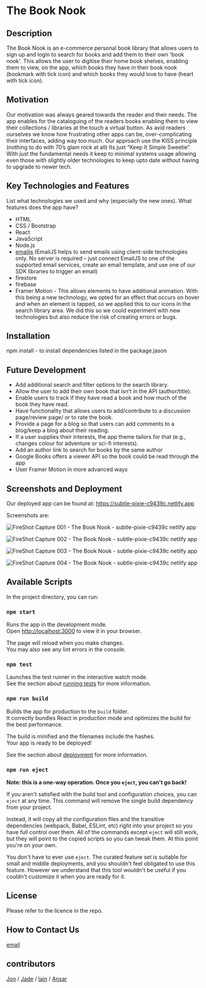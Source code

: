 # The Book Nook

## Description

The Book Nook is an e-commerce personal book library that allows users to sign up and login to search for books and add them to their own 'book nook'. This allows the user to digitise their home book shelves, enabling them to view, on the app, which books they have in their book nook (bookmark with tick icon) and which books they would love to have (heart with tick icon).

## Motivation

Our motivation was always geared towards the reader and their needs. The app enables for the cataloguing of the readers books enabling them to view their collections / libraries at the touch a virtual button. As avid readers ourselves we know how frustrating other apps can be, over-complicating their interfaces, adding way too much. Our approach use the KISS principle (nothing to do with 70’s glam rock at all) Its just “Keep It Simple Sweetie". With just the fundamental needs it keep to minimal systems usage allowing even those with slightly older technologies to keep upto date without having to upgrade to newer tech.


## Key Technologies and Features

List what technologies we used and why (especially the new ones). What features does the app have?

* HTML
* CSS / Bootstrap
* React
* JavaScript
* Node.js
* [emailjs](https://www.emailjs.com/docs/)   (EmailJS helps to send emails using client-side technologies only. No server is required – just connect EmailJS to one of the supported email services, create an email template, and use one of our SDK libraries to trigger an email)
* firestore
* firebase
* Framer Motion - This allows elements to have additional animation. With this being a new technology, we opted for an effect that occurs on hover and when an element is tapped, so we applied this to our icons in the search library area. We did this so we could experiment with new technologies but also reduce the risk of creating errors or bugs.

## Installation
npm install - to install dependencies listed in the package.jason

## Future Development
* Add additional search and filter options to the search library.
* Allow the user to add their own book that isn’t in the API (author/title).​
* Enable users to track if they have read a book and how much of the book they have read.​
* Have functionality that allows users to add/contribute to a discussion page/review page/  or to rate the book.​
* Provide a page for a blog so that users can add comments to a blog/keep a blog about their reading.​
* If a user supplies their interests, the app theme tailors for that (e.g., changes colour for adventure or sci-fi interests).​
* Add an author link to search for books by the same author​
* Google Books offers a viewer API so the book could be read through the app​
* User Framer Motion in more advanced ways​

## Screenshots and Deployment

Our deployed app can be found at:
https://subtle-pixie-c9439c.netlify.app

Screenshots are:

![FireShot Capture 001 - The Book Nook - subtle-pixie-c9439c netlify app](https://user-images.githubusercontent.com/115110121/220900288-825f4b60-ed92-43ef-b3df-183b3e7e1546.png)

![FireShot Capture 002 - The Book Nook - subtle-pixie-c9439c netlify app](https://user-images.githubusercontent.com/115110121/220900316-0016ffc0-7b17-4990-9420-4c161ae0243b.png)

![FireShot Capture 003 - The Book Nook - subtle-pixie-c9439c netlify app](https://user-images.githubusercontent.com/115110121/220900390-d5651a6e-80ef-4523-9879-b1c4e6a0aff7.png)

![FireShot Capture 004 - The Book Nook - subtle-pixie-c9439c netlify app](https://user-images.githubusercontent.com/115110121/220900429-059569b6-8b97-4528-a57b-3d7a00ce1664.png)

## Available Scripts

In the project directory, you can run:

### `npm start`

Runs the app in the development mode.\
Open [http://localhost:3000](http://localhost:3000) to view it in your browser.

The page will reload when you make changes.\
You may also see any lint errors in the console.

### `npm test`

Launches the test runner in the interactive watch mode.\
See the section about [running tests](https://facebook.github.io/create-react-app/docs/running-tests) for more information.

### `npm run build`

Builds the app for production to the `build` folder.\
It correctly bundles React in production mode and optimizes the build for the best performance.

The build is minified and the filenames include the hashes.\
Your app is ready to be deployed!

See the section about [deployment](https://facebook.github.io/create-react-app/docs/deployment) for more information.

### `npm run eject`

**Note: this is a one-way operation. Once you `eject`, you can't go back!**

If you aren't satisfied with the build tool and configuration choices, you can `eject` at any time. This command will remove the single build dependency from your project.

Instead, it will copy all the configuration files and the transitive dependencies (webpack, Babel, ESLint, etc) right into your project so you have full control over them. All of the commands except `eject` will still work, but they will point to the copied scripts so you can tweak them. At this point you're on your own.

You don't have to ever use `eject`. The curated feature set is suitable for small and middle deployments, and you shouldn't feel obligated to use this feature. However we understand that this tool wouldn't be useful if you couldn't customize it when you are ready for it.

## License

Please refer to the licence in the repo.

## How to Contact Us
[email](abc@abc.com)

## contributors

[Jon](https://github.com/JonHarrison) / 
[Jade](https://github.com/JCourtney22) / 
[Iain](https://github.com/lokiheim) / 
[Ansar](https://github.com/ansarraja)
